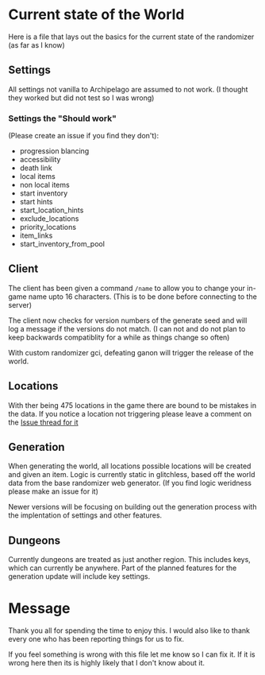 # Current state of the World

Here is a file that lays out the basics for the current state of the randomizer (as far as I know)

## Settings

All settings not vanilla to Archipelago are assumed to not work.
(I thought they worked but did not test so I was wrong)

### Settings the "Should work"

(Please create an issue if you find they don't):

- progression blancing
- accessibility
- death link
- local items
- non local items
- start inventory
- start hints
- start_location_hints
- exclude_locations
- priority_locations
- item_links
- start_inventory_from_pool

## Client

The client has been given a command `/name` to allow you to change your in-game name upto 16 characters. (This is to be done before connecting to the server)

The client now checks for version numbers of the generate seed and will log a message if the versions do not match. (I can not and do not plan to keep backwards compatiblity for a while as things change so often)

With custom randomizer gci, defeating ganon will trigger the release of the world.

## Locations

With ther being 475 locations in the game there are bound to be mistakes in the data. If you notice a location not triggering please leave a comment on the [Issue thread for it](https://github.com/WritingHusky/Twilight_Princess_apworld/issues/2)

## Generation

When generating the world, all locations possible locations will be created and given an item. Logic is currently static in glitchless, based off the world data from the base randomizer web generator. (If you find logic weridness please make an issue for it)

Newer versions will be focusing on building out the generation process with the implentation of settings and other features.

## Dungeons

Currently dungeons are treated as just another region. This includes keys, which can currently be anywhere. Part of the planned features for the generation update will include key settings.

# Message

Thank you all for spending the time to enjoy this. I would also like to thank every one who has been reporting things for us to fix.

If you feel something is wrong with this file let me know so I can fix it. If it is wrong here then its is highly likely that I don't know about it.
